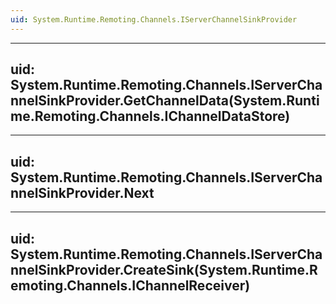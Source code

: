 ```yaml
---
uid: System.Runtime.Remoting.Channels.IServerChannelSinkProvider
---
```


---
uid: System.Runtime.Remoting.Channels.IServerChannelSinkProvider.GetChannelData(System.Runtime.Remoting.Channels.IChannelDataStore)
---

---
uid: System.Runtime.Remoting.Channels.IServerChannelSinkProvider.Next
---

---
uid: System.Runtime.Remoting.Channels.IServerChannelSinkProvider.CreateSink(System.Runtime.Remoting.Channels.IChannelReceiver)
---
